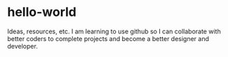 # hello-world
Ideas, resources, etc.
I am learning to use github so I can collaborate with better coders to complete projects and become a better designer and developer.

